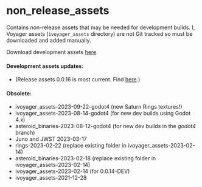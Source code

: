 # non_release_assets
Contains non-release assets that may be needed for development builds. I, Voyager assets (`ivoyager_assets` directory) are not Git tracked so must be downloaded and added manually.

Download development assets [here](https://github.com/ivoyager/non_release_assets/releases).

#### Development assets updates:
* (Release assets 0.0.16 is most current. Find [here](https://github.com/ivoyager/ivoyager/releases).)

#### Obsolete:
* ivoyager_assets-2023-09-22-godot4 (new Saturn Rings textures!)
* ivoyager_assets-2023-08-14-godot4 (for new dev builds using Godot 4.x)
* asteroid_binaries-2023-08-12-godot4 (for new dev builds in the _godot4_ branch)
* Juno and JWST 2023-03-17
* rings-2023-02-22 (replace existing folder in ivoyager_assets-2023-02-14)
* asteroid_binaries-2023-02-18 (replace existing folder in ivoyager_assets-2023-02-14)
* ivoyager_assets-2023-02-14 (for 0.0.14-DEV)
* ivoyager_assets-2021-12-28

